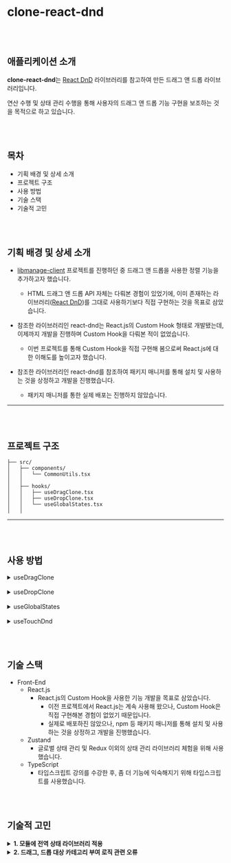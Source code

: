 # clone-react-dnd

<br/><br/>

## 애플리케이션 소개
**clone-react-dnd**는 [React DnD](https://react-dnd.github.io/react-dnd/about) 라이브러리를 참고하여 만든 드래그 앤 드롭 라이브러리입니다.

연산 수행 및 상태 관리 수행을 통해 사용자의 드래그 앤 드롭 기능 구현을 보조하는 것을 목적으로 하고 있습니다.

<br/><br/>

## 목차
* 기획 배경 및 상세 소개
* 프로젝트 구조
* 사용 방법
* 기술 스택
* 기술적 고민

<br/><br/>

## 기획 배경 및 상세 소개
* [libmanage-client](https://github.com/godcl1623/libmanage-client) 프로젝트를 진행하던 중 드래그 앤 드롭을 사용한 정렬 기능을 추가하고자 했습니다.
	* HTML 드래그 앤 드롭 API 자체는 다뤄본 경험이 있었기에, 이미 존재하는 라이브러리([React DnD](https://react-dnd.github.io/react-dnd/about))를 그대로 사용하기보다 직접 구현하는 것을 목표로 삼았습니다.

* 참조한 라이브러리인 react-dnd는 React.js의 Custom Hook 형태로 개발됐는데, 이제까지 개발을 진행하며 Custom Hook을 다뤄본 적이 없었습니다.
	* 이번 프로젝트를 통해 Custom Hook을 직접 구현해 봄으로써 React.js에 대한 이해도를 높이고자 했습니다.

* 참조한 라이브러리인 react-dnd를 참조하여 패키지 매니저를 통해 설치 및 사용하는 것을 상정하고 개발을 진행했습니다.
	* 패키지 매니저를 통한 실제 배포는 진행하지 않았습니다.

****
<br/><br/>

## 프로젝트 구조
```
├── src/
│   ├── components/
│   │   └── CommonUtils.tsx
│   │
│   ├── hooks/
│   │   ├── useDragClone.tsx
│   │   ├── useDropClone.tsx
│   │   └── useGlobalStates.tsx
│   │
```

****
<br/><br/>

## 사용 방법

<details>
<summary>useDragClone</summary>
<div markdown="1">

* `useDragClone`은 react-dnd의 `useDrag` Hook에 해당합니다.
  * `ref`를 지정한 대상, 자식 요소에 `draggable` 속성을 부여함으로써 드래그할 수 있도록 만들어줍니다.

* **상세 기능**
  * 대상에 토글 가능한 드래그 속성 부여
  * 드래그 시작 지점 좌표, 드래그 대상 정보 제공

* **상세 설명**
  ```
  import cloneDnd, { DragOption } from 'cloneDnd';

  function App(props) {
    const { useDragClone } = cloneDnd;

    const dragOption: DragOption = {
      currentItemCategory: {
        level0: ['category1']
      },
      disableCurrent: true,
      applyToChildren: true
    };

    const [dragRef, dragInfo, setSettings] = useDragClone(dragOption);

    const { makeDraggable, setRefresher } = setSettings;

    return (
      <div
        ref={dragRef}
      >
        { ... }
      </div>
    );
  }
  ```

  * **파라미터**
    * `DragOption`: 대상에 드래그를 적용하기에 앞서 부여할 옵션입니다.
      * `currentItemCategory`**(필수)**: `(string | string[])[]` 타입이며, 동일한 카테고리가 부여된 드롭 대상과만 반응합니다.
      * `disableCurrent`(선택): `boolean` 타입이며, 기본값은 `true`입니다. `true`로 설정할 경우 `ref` 대상은 드래그 속성이 부여되지 않습니다.
        * `disableCurrent`와 `applyToChildren` 둘 중 하나는 반드시 `true`값이어야 합니다.
      * `applyToChildren`(선택): `boolean` 타입이며, 기본값은 `true`입니다. `true`로 설정할 경우 `ref` 대상의 자식 요소들에 드래그 속성이 부여됩니다.
        * `disableCurrent`와 `applyToChildren` 둘 중 하나는 반드시 `true`값이어야 합니다.

  * **반환 배열**
    * **[0]**(`dragRef`)**(필수)**: 대상에 드래그 속성을 부여합니다.
    * **[1]**(`dragInfo`): 드래그 앤 드롭 구현에 사용할 수 있는 데이터를 담은 객체로, 드래그 시작 시점의 드래그 요소의 좌표 정보, 스타일 정보를 반환합니다.
      * `dragInfo` 객체는 각각 `startEleInfo`, `startCoords` 객체를 포함합니다.
      * `startEleInfo`는 `getBoundingClientRect()`로 반환된 정보를 담고 있습니다.
      * `startCoords`는 `DragEvent`로 반환된 정보를 담고 있습니다.
    * **[2]**(`setSettings`): 드래그 앤 드롭 구현에 사용할 수 있는 메서드를 포함하는 객체입니다.
      * `setRefresher()`: DOM 노드가 새로 생성되어 재렌더링이 발생했을 때, 새로 생성된 노드에도 드래그 속성을 부여하기 위해 사용하는 메서드입니다.
        * `onChange` 이벤트의 `event.target`을 파라미터로 합니다.
      * `makeDraggable(param: boolean)`: 드래그 속성이 토글 형식으로 부여되도록 설정하는 메서드입니다.
        * 드래그 속성이 필요 없는경우 `false`를, 드래그 속성이 필요한 경우 `true`를 값으로 받습니다.

</div>
</details>

<br/>

<details>
<summary>useDropClone</summary>
<div markdown="1">

* `useDropClone`은 react-dnd의 `useDrop` Hook에 해당합니다.
  * `ref`를 지정한 대상, 자식 요소에 카테고리를 부여함으로써 드래그 대상과의 상호작용이 가능해지도록 합니다.

* **상세 기능**
  * 대상에 드롭 이벤트 부여
  * 드래그 대상과의 카테고리 비교를 통해 드롭 이벤트 실행

* **상세 설명**
  ```
  import cloneDnd, { DropOption } from 'cloneDnd';

  function App(props) {
    const { useDropClone } = cloneDnd;

    const dropOption: DropOption = {
      currentItemCategory: {
        level0: ['category1']
      },
      applyToChildren: true
    };

    const [dropRef, lastDropResult] = useDragClone(dragOption);

    return (
      <div
        ref={dropRef}
      >
        { ... }
      </div>
    );
  }
  ```

  * **파라미터**
    * `DropOption`: 대상에 드롭 이벤트를 적용하기에 앞서 부여할 옵션입니다.
      * `currentItemCategory`**(필수)**: `(string | string[])[]` 타입이며, 동일한 카테고리가 부여된 드래그 대상과만 반응합니다.
      * `applyToChildren`(선택): `boolean` 타입이며, 기본값은 `false`입니다. `true`로 설정할 경우 `ref` 대상을 포함해 자식 요소들 또한 드롭 이벤트의 대상이 됩니다.

  * **반환 배열**
    * **[0]**(`dropRef`)**(필수)**: 대상에 드롭 이벤트를 부여합니다.
    * **[1]**(`dropInfo`): 드래그 앤 드롭 구현에 사용할 수 있는 데이터를 담은 객체로, 드롭 시점의 드래그 요소의 좌표 정보, 스타일 정보를 반환합니다.
    * `dropInfo` 객체는 각각 `dropEleInfo`, `dropCoords` 객체를 포함합니다.
    * `dropEleInfo`는 `getBoundingClientRect()`로 반환된 정보를 담고 있습니다.
    * `dropCoords`는 `DragEvent`로 반환된 정보를 담고 있습니다.
    * **[2]**(`__DebugLastDropResult`): 디버깅 용도로 사용할 수 있는 정보를 담은 객체입니다. `__DebugLastDroppedLevel` 프로퍼티와 `__DebugLastDroppedResult` 프로퍼티를 담고 있습니다.
      * `__DebugLastDroppedLevel`: 드래그 대상이 드롭된 깊이를 나타냅니다. `dropRef`를 기준으로 0부터 시작하며, 중첩이 발생할 때마다 1씩 증가합니다.
      * `__DebugLastDroppedResult`: 드롭된 대상이 `dropRef`인지, 자식 요소인지를 나타냅니다. 드롭 대상이 `dropRef`일 경우 `root`, 자식 요소일 경우 `child`가 값이 됩니다.

</div>
</details>

<br/>

<details>
<summary>useGlobalStates</summary>
<div markdown="1">

* `useGlobalStates`는 디버깅 목적을 위해 clone-react-dnd 내부에서 사용되는 각종 상태를 반환하는 메서드입니다.

* **상세 설명**
  ```
  import cloneDnd from 'cloneDnd';

  function App(props) {
    const { useGlobalStates } = cloneDnd;

    const {
      currentDragTarget,
      currentDropTarget,
      currentDragCategory,
      currentDropCategory,
      dropMap,
      isDropped
    } = useGlobalStates();
  }
  ```

    * `currentDrag(Drop)Target`: 현재 드래그 중인 대상, 현재 드롭 이벤트가 발생한 대상을 나타냅니다.
    * `currentDrag(Drop)Category`: 현재 드래그 중인 대상의 카테고리, 현재 드롭 이벤트가 발생한 대상의 카테고리를 나타냅니다.
    * `dropMap`: 현재 `dropRef`의 DOM 트리를 배열을 값으로 하는 객체 형태로 표시합니다.
      * 예시 삽입
    * `isDropped`: 드롭 이벤트가 정상적으로 발생했는지 여부를 나타냅니다.

</div>
</details>

<br/>

<details>
<summary>useTouchDnd</summary>
<div markdown="1">

* `useTouchDnd`는 모바일 화면에서 터치 이벤트로 드래그 앤 드롭 기능을 구현해야 할 때 사용하는 hook 입니다.

* **상세 설명**
  ```
  import cloneDnd, { TouchStyleOptions } from 'cloneDnd';

  function App(props) {
    const { useTouchDnd } = cloneDnd;

    const touchStyleOptions: TouchStyleOptions = {
      cloneTgtStyle: {
        // Customize width, height, position, left, top, opacity, background
      },

      highlightStyles: {
        // Customize transition, currEleBoxShadow, dropTgtBoxShadow, exceptionsBoxShadow
      }
    }

    const [
      makeTouchTgtClone,
      trackClonedTgt,
      highlightDragItem,
      detectDropEvt
    ] = useDragClone(touchStyleOptions);

    function handleTouchStart(event: React.TouchEvent): void {
      const touchTgt = '' // define touch target here

      makeTouchTgtClone(event, touchTgt, dropRef.current);
    }

    function handleTouchMove(event: React.TouchEvent): void {
      trackClonedTgt(event);
      highlightDragItem(event, dropRef.current);
    }

    const updateStateFuncs = (dropRes: string[]): void => {
      // call state update functions here
    };

    function handleTouchEnd(event: React.TouchEvent): void {
      detectDropEvt(dropRef.current, updateStateFuncs);
    }

    return (
      <div
        ref={dropRef}
        onTouchStart={handleTouchStart}
        onTouchMove={handleTouchMove}
        onTouchEnd={handleTouchEnd}
      >
        { ... }
      </div>
    );
  }
  ```

  * **파라미터**
    * `touchStyleOptions`: 터치 이벤트를 적용하기에 앞서 부여할 옵션입니다.<br />
      드래그 대상을 드래그할 때 표시할 미리보기, 드래그 대상을 드롭할 자리 강조 등의
      효과를 부여할 수 있습니다.
      * `cloneTgtStyle`: 터치로 이동시킬 대상의 미리보기 스타일을 설정합니다.<br />
        대상의 width, height, position, left, top, opacity, background 전부 혹은 일부를 수정할 수 있습니다.
      * `highlightStyles`: 터치 후 드래그하는 동안 대상이 드롭될 자리를 강조하는 효과를 부여할 수 있습니다.<br />
        대상의 transition, currEleBoxShadow(= 현재 드래그 대상이 드롭될 자리 강조), dropTgtBoxShadow(= 드래그로 목록의 끝에 도달했을 때 마지막 요소의 강조 효과),
        exceptionBoxShadow(= 드롭될 자리 이외의 요소에서 강조 효과 제거 혹은 별도의 강조 효과 부여) 전부 혹은 일부를 수정할 수 있습니다.

  * **반환 배열**
    * **[0]**(`makeTouchTgtClone`): touchstart 시점에 드래그할 대상의 미리보기 요소를 생성하는 함수입니다.<br />
      * touchmove 시점에 드롭될 지점까지 이동하는 역할을 수행합니다.
      * 인자로 터치 이벤트, 드래그 대상(event.target 등), 드롭 대상을 차례로 받습니다.
    * **[1]**(`trackClonedTgt`): touchmove 시점에 touchstart에서 생성된 미리보기 요소를 손가락 움직임에 맞춰 이동시키는 함수입니다.
      * 인자로 터치 이벤트를 받습니다.
    * **[2]**(`highlightDragItem`): touchmove 시점에 현재 드래그 중인 요소가 드롭될 위치를 강조하여 표시하는 함수입니다.
      * 인자로 터치 이벤트, 드롭 대상을 차례로 받습니다.
    * **[3]**(`detectDropEvt`): touchend 시점에 드래그 중이던 요소를 드롭하고, 이에 맞춰 요소 목록의 순서를 변경하는 함수입니다.
      * 인자로 드롭 대상, 드롭 결과를 문자열 형태로 만들어 기존 상태값과 대체할 함수를 받습니다.

</div>
</details>

<br/><br/>

## 기술 스택
* Front-End
	* React.js
    	* React.js의 Custom Hook을 사용한 기능 개발을 목표로 삼았습니다.
        	* 이전 프로젝트에서 React.js는 계속 사용해 왔으나, Custom Hook은 직접 구현해본 경험이 없었기 때문입니다.
        	* 실제로 배포하진 않았으나, npm 등 패키지 매니저를 통해 설치 및 사용하는 것을 상정하고 개발을 진행했습니다.
	* Zustand
    	* 글로벌 상태 관리 및 Redux 이외의 상태 관리 라이브러리 체험을 위해 사용했습니다.
	* TypeScript
    	* 타입스크립트 강의를 수강한 후, 좀 더 기능에 익숙해지기 위해 타입스크립트를 사용했습니다.

<br/><br/>

## 기술적 고민

<details>
<summary><span style="font-weight: bold;">1. 모듈에 전역 상태 라이브러리 적용</span></summary>
<div markdown="1">

  * **요약**
    - 기존에 사용해오던 react-redux로는 프로젝트 외부에서 글로벌 상태 관리가 불가능하여 Zustand 라이브러리로 변경
  
  * **문제 상황**
    - 글로벌 상태 관리로 사용해오던 react-redux는 프로젝트 내부 테스트 환경에서는 잘 작동했으나, 외부에서 라이브러리 형태의 설치를 상정한 환경에서는 사용할 수 없었음
        - 커스텀 훅을 만든 후 프로젝트 내부에서 테스트하는 경우 react-redux로도 글로벌 상태 관리에 문제가 없었음
        - 커스텀 훅만 별도의 폴더에 분리해 다른 프로젝트에 로컬 설치하여 사용할 경우 상태관리 기능이 작동하지 않음
  
  * **접근 방법**
    - 원인 파악
        - 조사 결과, 라이브러리를 외부 프로젝트에 설치하는 환경에서는 react-redux를 사용할 수 없다는 것을 발견함
    - 대안 조사
        - npm trends를 기준으로 redux 계열을 제외한 상태 관리 라이브러리 종류를 목록화
        - 조사 시점 기준 가장 인기 있는 라이브러리인 MobX와 Zustand를 비교함
        - 둘 중 함수형 컴포넌트에 좀 더 적합하다는 평을 받은 Zustand를 사용하기로 함
  
  * **적용 결과**
    - 프로젝트 내부 테스트 환경에서도, 외부 프로젝트에 라이브러리 형태로 설치한 상황에서도 동일하게 작동하는 것을 확인
    - 단, 라이브러리 개발 시 Zustand에 Redux DevTools에서 열람할 수 있는 옵션을 부여한 경우, 배포 전 해당 옵션을 삭제하는 과정이 필요함
        - Zustand 사용 라이브러리와 본 프로젝트가 Redux DevTools 사용과 관련해 충돌이 발생할 경우, import로 불러온 Zustand 사용 라이브러리가 우선하는 문제가 발생함

</div>
</details>

<details>
<summary><span style="font-weight: bold">2. 드래그, 드롭 대상 카테고리 부여 로직 관련 오류</span></summary>

  * **요약**
    - 중첩 구조의 드래그, 드롭 대상마다 카테고리를 부여하는 로직을 구현했으나, 의도와 다르게 작동하는 문제를 수정함
  
  * **문제 상황**
    - 중첩 상태의 드래그, 드롭 대상마다 카테고리를 부여하기 위해 BFS 알고리즘에 착안한 로직을 구현함
        - 예를 들어 `루트(= dropRef) > (드롭 대상 1 > 드롭 대상 3) + (드롭 대상 2 > 드롭 대상 4)` 구조를 `루트 / 드롭 대상 1 + 드롭 대상 2 / 드롭 대상 3 + 드롭 대상 4`와 같이 읽어 들이는 것이 목표임
    - 실제 동작은 `루트 / 드롭 대상 1 + 드롭 대상 2 / 드롭 대상 3 / 드롭 대상 4`와 같이 나타나, 의도했던 것과 다른 로직이 구현됨
  
  * **접근 방법 및 해결**
    - 원인 파악
        - BFS 알고리즘을 작성할 때, 현재 탐색 중인 노드에 자식 노드가 존재할 경우 높이를 1 올리도록 코드를 작성함
        - 동일 계층에 속하는 노드들을 따로 분류하는 과정 없이, 탐색 큐에 현재 탐색 중인 노드의 자식을 바로 추가함
    - 해결안
        - 탐색 과정에서 현재 탐색 중인 노드의 다음 계층에 속하는 요소 개수를 구함
        - 현재 탐색 중인 노드의 다음 계층에 속하는 노드를 모으는 임시 배열을 선언하고, 배열의 길이가 요소 개수와 일치할 때까지 탐색 큐에서 추출한 노드를 추가함
        - 배열의 길이가 요소 개수와 일치하면 임시 배열을 계층 목록으로 저장, 임시 배열 내 노드들의 자식 노드를 탐색 큐에 추가하여 탐색을 계속함
  
  * **적용 결과**
    - 정상적으로 읽어 들인 중첩 구조를 바탕으로 중첩 구조 내 요소마다 카테고리를 부여할 수 있게 됨

</details>

